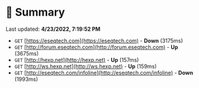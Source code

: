 # 📖 Summary
Last updated: **4/23/2022, 7:19:52 PM**

- `GET` [https://eseqtech.com](https://eseqtech.com) - **Down** (3175ms)
- `GET` [http://forum.eseqtech.com](http://forum.eseqtech.com) - **Up** (3675ms)
- `GET` [http://hexp.net](http://hexp.net) - **Up** (157ms)
- `GET` [http://ws.hexp.net](http://ws.hexp.net) - **Up** (159ms)
- `GET` [http://eseqtech.com/infoline](http://eseqtech.com/infoline) - **Down** (1993ms)
